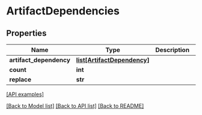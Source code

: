 # ArtifactDependencies

## Properties
Name | Type | Description | Notes
------------ | ------------- | ------------- | -------------
**artifact_dependency** | [**list[ArtifactDependency]**](ArtifactDependency.md) |  | [optional] 
**count** | **int** |  | [optional] 
**replace** | **str** |  | [optional] 

[[API examples]](http://devopshq.github.io/teamcity/teamcity_models/ArtifactDependencies.html)

[[Back to Model list]](../README.md#documentation-for-models) [[Back to API list]](../README.md#documentation-for-api-endpoints) [[Back to README]](../README.md)


